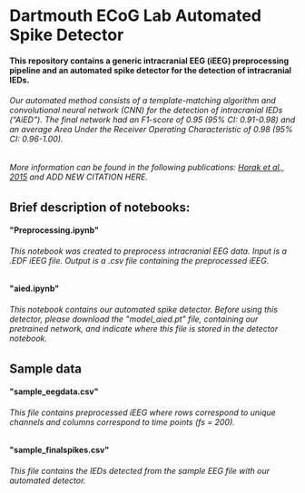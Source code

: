 # Dartmouth ECoG Lab Automated Spike Detector

#### This repository contains a generic intracranial EEG (iEEG) preprocessing pipeline and an automated spike detector for the detection of intracranial IEDs. 
###### Our automated method consists of a template-matching algorithm and convolutional neural network (CNN) for the detection of intracranial IEDs (“AiED”). The final network had an F1-score of 0.95 (95% CI: 0.91-0.98) and an average Area Under the Receiver Operating Characteristic of 0.98 (95% CI: 0.96-1.00). 
###### More information can be found in the following publications: [Horak et al., 2015](https://www.spiedigitallibrary.org/conference-proceedings-of-spie/9600/96000N/Implementation-and-evaluation-of-an-interictal-spike-detector/10.1117/12.2189248.full?SSO=1) and ADD NEW CITATION HERE.


## Brief description of notebooks:
#### "Preprocessing.ipynb"
###### This notebook was created to preprocess intracranial EEG data. Input is a .EDF iEEG file. Output is a .csv file containing the preprocessed iEEG.
#### "aied.ipynb" 
###### This notebook contains our automated spike detector. Before using this detector, please download the "model_aied.pt" file, containing our pretrained network, and indicate where this file is stored in the detector notebook.


## Sample data
#### "sample_eegdata.csv" 
###### This file contains preprocessed iEEG where rows correspond to unique channels and columns correspond to time points (fs = 200). 
#### "sample_finalspikes.csv"
###### This file contains the IEDs detected from the sample EEG file with our automated detector. 

